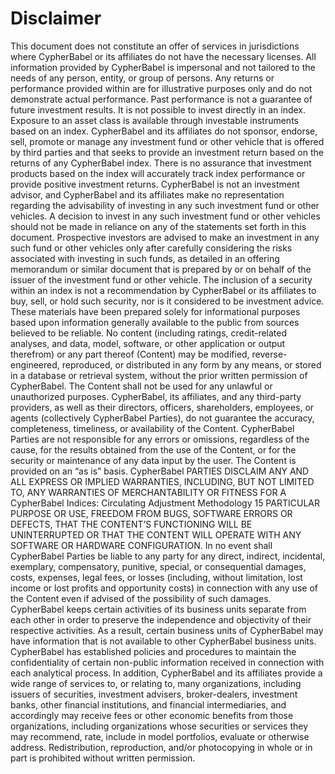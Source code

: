# Disclaimer

This document does not constitute an offer of services in jurisdictions where CypherBabel or its affiliates do not have the necessary licenses. All information provided by CypherBabel is impersonal and not tailored to the needs of any person, entity, or group of persons. Any returns or performance provided within are for illustrative purposes only and do not demonstrate actual performance. Past performance is not a guarantee of future investment results. It is not possible to invest directly in an index. Exposure to an asset class is available through investable instruments based on an index. CypherBabel and its affiliates do not sponsor, endorse, sell, promote or manage any investment fund or other vehicle that is offered by third parties and that seeks to provide an investment return based on the returns of any CypherBabel index. There is no assurance that investment products based on the index will accurately track index performance or provide positive investment returns. CypherBabel is not an investment advisor, and CypherBabel and its affiliates make no representation regarding the advisability of investing in any such investment fund or other vehicles. A decision to invest in any such investment fund or other vehicles should not be made in reliance on any of the statements set forth in this document. Prospective investors are advised to make an investment in any such fund or other vehicles only after carefully considering the risks associated with investing in such funds, as detailed in an offering memorandum or similar document that is prepared by or on behalf of the issuer of the investment fund or other vehicle. The inclusion of a security within an index is not a recommendation by CypherBabel or its affiliates to buy, sell, or hold such security, nor is it considered to be investment advice. These materials have been prepared solely for informational purposes based upon information generally available to the public from sources believed to be reliable. No content (including ratings, credit-related analyses, and data, model, software, or other application or output therefrom) or any part thereof (Content) may be modified, reverse-engineered, reproduced, or distributed in any form by any means, or stored in a database or retrieval system, without the prior written permission of CypherBabel. The Content shall not be used for any unlawful or unauthorized purposes. CypherBabel, its affiliates, and any third-party providers, as well as their directors, officers, shareholders, employees, or agents (collectively  CypherBabel Parties), do not guarantee the accuracy, completeness, timeliness, or availability of the Content. CypherBabel Parties are not responsible for any errors or omissions, regardless of the cause, for the results obtained from the use of the Content, or for the security or maintenance of any data input by the user. The Content is provided on an “as is” basis. CypherBabel PARTIES DISCLAIM ANY AND ALL EXPRESS OR IMPLIED WARRANTIES, INCLUDING, BUT NOT LIMITED TO, ANY WARRANTIES OF MERCHANTABILITY OR FITNESS FOR A CypherBabel Indices: Circulating Adjustment Methodology 15 PARTICULAR PURPOSE OR USE, FREEDOM FROM BUGS, SOFTWARE ERRORS OR DEFECTS, THAT THE CONTENT’S FUNCTIONING WILL BE UNINTERRUPTED OR THAT THE CONTENT WILL OPERATE WITH ANY SOFTWARE OR HARDWARE CONFIGURATION. In no event shall CypherBabel Parties be liable to any party for any direct, indirect, incidental, exemplary, compensatory, punitive, special, or consequential damages, costs, expenses, legal fees, or losses (including, without limitation, lost income or lost profits and opportunity costs) in connection with any use of the Content even if advised of the possibility of such damages. CypherBabel keeps certain activities of its business units separate from each other in order to preserve the independence and objectivity of their respective activities. As a result, certain business units of CypherBabel may have information that is not available to other CypherBabel business units. CypherBabel has established policies and procedures to maintain the confidentiality of certain non-public information received in connection with each analytical process. In addition, CypherBabel and its affiliates provide a wide range of services to, or relating to, many organizations, including issuers of securities, investment advisers, broker-dealers, investment banks, other financial institutions, and financial intermediaries, and accordingly may receive fees or other economic benefits from those organizations, including organizations whose securities or services they may recommend, rate, include in model portfolios, evaluate or otherwise address. Redistribution, reproduction, and/or photocopying in whole or in part is prohibited without written permission.
